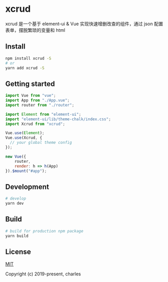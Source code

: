 # xcrud

xcrud 是一个基于 element-ui & Vue 实现快速增删改查的组件，通过 json 配置表单，摆脱繁琐的变量和 html

## Install

```bash
npm install xcrud -S
# or
yarn add xcrud -S
```

## Getting started

```js
import Vue from "vue";
import App from "./App.vue";
import router from "./router";

import Element from "element-ui";
import "element-ui/lib/theme-chalk/index.css";
import Xcrud from "xcrud";

Vue.use(Element);
Vue.use(Xcrud, {
  // your global theme config
});

new Vue({
    router,
    render: h => h(App)
}).$mount("#app");
```

## Development

```bash
# develop
yarn dev
```

## Build

```bash
# build for production npm package
yarn build
```

## License

[MIT](http://opensource.org/licenses/MIT)

Copyright (c) 2019-present, charles
